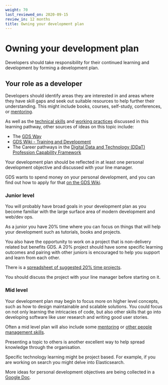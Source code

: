 ```yaml
---
weight: 70
last_reviewed_on: 2020-09-15
review_in: 12 months
title: Owning your development plan
---
```


# Owning your development plan

Developers should take responsibility for their continued learning and
development by forming a development plan.

## Your role as a developer

Developers should identify areas they are interested in and areas where they
have skill gaps and seek out suitable resources to help further their
understanding. This might include books, courses, self-study,
conferences, or [mentoring].

As well as the [technical skills](/technical-skills) and [working practices](/working-practices) discussed in this learning pathway, other sources of ideas on this topic include:

 * The [GDS Way](https://gds-way.cloudapps.digital/)
 * [GDS Wiki - Training and Development]
 * The Career pathways in the [Digital Data and Technology (DDaT) Profession Capability Framework][DDaT]

Your development plan should be reflected in at least one personal development objective and discussed with your line manager.

GDS wants to spend money on your personal development, and you can find out how to apply for that [on the GDS Wiki][GDS Wiki - L&D Budget].

### Junior level

You will probably have broad goals in your development plan as you become familiar
with the large surface area of modern development and web/dev ops.

As a junior you have 20% time where you can focus on things that will help your
development such as tutorials, books and projects.

You also have the opportunity to work on a project that is non-delivery related
but benefits GDS. A 20% project should have some specific learning outcomes and
pairing with other juniors is encouraged to help you support and learn from
each other.

There is a [spreadsheet of suggested 20% time projects].

You should discuss the project with your line manager before starting on it.

### Mid level

Your development plan may begin to focus more on higher level concepts, such as how to
design maintainable and scalable solutions.
You could focus on not only learning the intricacies of code, but also other skills that go into developing software like user research and writing good user stories.

Often a mid level plan will also include some [mentoring] or [other people management skills](/leading-and-communicating).

Presenting a topic to others is another excellent way to help spread knowledge through the organisation.

Specific technology learning might be project based. For example, if you are
working on search you might delve into Elasticsearch.

More ideas for personal development objectives are being collected in a [Google Doc][ideas doc].

[mentoring]: https://sites.google.com/a/digital.cabinet-office.gov.uk/gds/operations/people-team/mentoring
[DDaT]: https://www.gov.uk/government/collections/digital-data-and-technology-profession-capability-framework#technical-job-family
[GDS Wiki - Training and Development]: https://sites.google.com/a/digital.cabinet-office.gov.uk/gds/operations/people-team/training-and-development-available-at-gds
[GDS Wiki - L&D Budget]: https://sites.google.com/a/digital.cabinet-office.gov.uk/gds/operations/people-team/learning-and-development
[spreadsheet of suggested 20% time projects]: https://docs.google.com/spreadsheets/d/1Nrt4oZEMYZR_54SdKApzNrBDKgxafIiPpQSfb3taUDE/edit#gid=492186728
[ideas doc]: https://docs.google.com/document/d/1jCicK_daZrFR7HodnxpdH3Ht5r31_5zpHn7u9mIOh1A/edit#heading=h.602ophzee5m7
